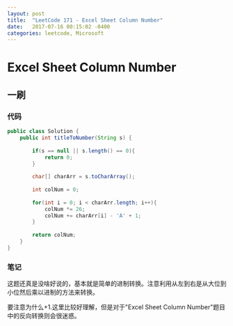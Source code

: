 ```yaml
---
layout: post
title:  "LeetCode 171 - Excel Sheet Column Number"
date:   2017-07-16 00:15:02 -0400
categories: leetcode, Microsoft
---
```


# Excel Sheet Column Number

## 一刷

### 代码

```java
public class Solution {
    public int titleToNumber(String s) {
        
        if(s == null || s.length() == 0){
            return 0;
        }
        
        char[] charArr = s.toCharArray();
        
        int colNum = 0;
        
        for(int i = 0; i < charArr.length; i++){
            colNum *= 26;
            colNum += charArr[i] - 'A' + 1;
        }
        
        return colNum;
    }
}
```

### 笔记

这题还真是没啥好说的，基本就是简单的进制转换。注意利用从左到右是从大位到小位然后乘以进制的方法来转换。

要注意为什么+1.这里比较好理解，但是对于"Excel Sheet Column Number"题目中的反向转换则会很迷惑。